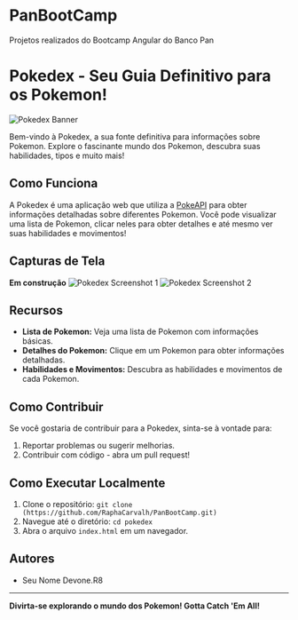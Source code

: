 # PanBootCamp
Projetos realizados do Bootcamp Angular do Banco Pan
# Pokedex - Seu Guia Definitivo para os Pokemon!

![Pokedex Banner](https://media.discordapp.net/attachments/971775487426855025/1174823089310289993/Captura_de_tela_2023-11-16_182702.png?ex=6568fe43&is=65568943&hm=1ff829ae154a75f505ed62adee7fc1e3e82810f41ffefe9048910cea77631362&=&width=783&height=354)

Bem-vindo à Pokedex, a sua fonte definitiva para informações sobre Pokemon. Explore o fascinante mundo dos Pokemon, descubra suas habilidades, tipos e muito mais!

## Como Funciona

A Pokedex é uma aplicação web que utiliza a [PokeAPI](https://pokeapi.co/) para obter informações detalhadas sobre diferentes Pokemon. Você pode visualizar uma lista de Pokemon, clicar neles para obter detalhes e até mesmo ver suas habilidades e movimentos!

## Capturas de Tela
**Em construção**
![Pokedex Screenshot 1](link_para_imagem1.jpg)
![Pokedex Screenshot 2](link_para_imagem2.jpg)

## Recursos

- **Lista de Pokemon:** Veja uma lista de Pokemon com informações básicas.
- **Detalhes do Pokemon:** Clique em um Pokemon para obter informações detalhadas.
- **Habilidades e Movimentos:** Descubra as habilidades e movimentos de cada Pokemon.

## Como Contribuir

Se você gostaria de contribuir para a Pokedex, sinta-se à vontade para:

1. Reportar problemas ou sugerir melhorias.
2. Contribuir com código - abra um pull request!

## Como Executar Localmente

1. Clone o repositório: `git clone (https://github.com/RaphaCarvalh/PanBootCamp.git)`
2. Navegue até o diretório: `cd pokedex`
3. Abra o arquivo `index.html` em um navegador.

## Autores

- Seu Nome Devone.R8




---

**Divirta-se explorando o mundo dos Pokemon! Gotta Catch 'Em All!**
